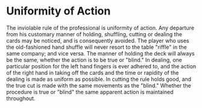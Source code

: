 # Uniformity of Action

The inviolable rule of the professional is uniformity of action. Any departure from his customary manner of holding, shuffling, cutting or dealing the cards may be noticed, and is consequently avoided. The player who uses the old-fashioned hand shuffle will never resort to the table "riffle" in the same company; and vice versa. The manner of holding the deck will always be the same, whether the action is to be true or "blind." In dealing, one particular position for the left hand fingers is ever adhered to, and the action of the right hand in taking off the cards and the time or rapidity of the dealing is made as uniform as possible. In cutting the rule holds good, and the true cut is made with the same movements as the "blind." Whether the procedure is true or "blind" the same apparent action is maintained throughout.

